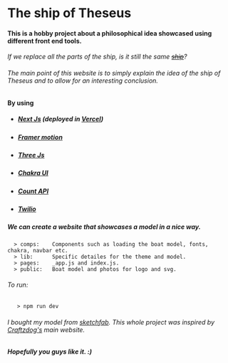 # The ship of Theseus
  #### This is a hobby project about a philosophical idea showcased using different front end tools.
  
_If we replace all the parts of the ship, is it still the same ~~[ship](https://www.the-ship-of-theseus.com/)~~?_


###### The main point of this website is to simply explain the idea of the ship of Theseus and to allow for an interesting conclusion.

  #### By using
  * ##### [Next Js](https://nextjs.org/) (deployed in [Vercel](https://vercel.com/))
  * ##### [Framer motion](https://www.framer.com/motion/)
  * ##### [Three Js](https://threejs.org/)
  * ##### [Chakra UI](https://chakra-ui.com/)
  * ##### [Count API](https://countapi.xyz/)
  * ##### [Twilio](https://www.twilio.com/)

  ##### We can create a website that showcases a model in a nice way. 

      > comps:    Components such as loading the boat model, fonts, chakra, navbar etc.
      > lib:      Specific detailes for the theme and model.
      > pages:    _app.js and index.js.
      > public:   Boat model and photos for logo and svg. 
 
 
   ###### To run:
       > npm run dev

  ###### I bought my model from [sketchfab](https://sketchfab.com/feed). This whole project was inspired by [Craftzdog's](https://github.com/craftzdog/craftzdog-homepage) main website. 


  ##### *Hopefully you guys like it*. :) 
